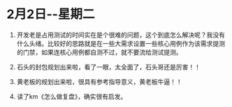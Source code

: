 # 2月2日--星期二

1. 开发老是占用测试的时间实在是个很难的问题，这个到底怎么解决呢？我没有什么头绪。比较好的思路就是在一些大需求设置一些核心用例作为该需求提测的门禁，如果连核心用例都自测不过，就不要流给测试提测。

2. 石头的封包规划出来啦，看了一眼，太全面了，石头哥还是厉害！！

   

3. 黄老板的规划出来啦，很具有参考指导意义，黄老板牛逼！！

4. 读了km《怎么做复盘》，确实很有启发。